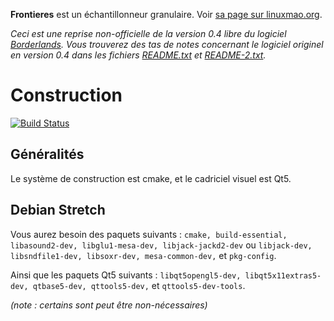 **Frontieres** est un échantillonneur granulaire. Voir [sa page sur linuxmao.org](http://linuxmao.org/borderlands).

*Ceci est une reprise non-officielle de la version 0.4 libre du logiciel [Borderlands](http://borderlands-granular.com/).
Vous trouverez des tas de notes concernant le logiciel originel en version 0.4 dans les fichiers [README.txt](README.txt) et [README-2.txt](README-2.txt).*


# Construction

[![Build Status](https://semaphoreci.com/api/v1/jpcima/borderlands/branches/master/badge.svg)](https://semaphoreci.com/jpcima/borderlands)

## Généralités

Le système de construction est cmake, et le cadriciel visuel est Qt5.


## Debian Stretch
 
Vous aurez besoin des paquets suivants : `cmake, build-essential, libasound2-dev, libglu1-mesa-dev, libjack-jackd2-dev` ou `libjack-dev, libsndfile1-dev, libsoxr-dev, mesa-common-dev,` et `pkg-config`.

Ainsi que les paquets Qt5 suivants : `libqt5opengl5-dev, libqt5x11extras5-dev, qtbase5-dev, qttools5-dev,` et `qttools5-dev-tools`.

_(note : certains sont peut être non-nécessaires)_
